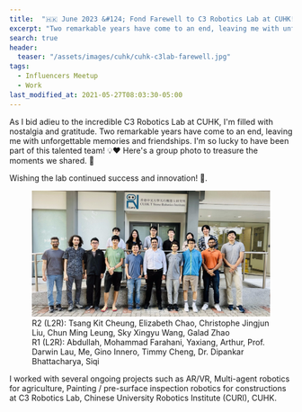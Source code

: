 ```yaml
---
title:  "🇭🇰 June 2023 &#124; Fond Farewell to C3 Robotics Lab at CUHK! 👋"
excerpt: "Two remarkable years have come to an end, leaving me with unforgettable memories and friendships."
search: true
header:
  teaser: "/assets/images/cuhk/cuhk-c3lab-farewell.jpg"
tags: 
  - Influencers Meetup
  - Work
last_modified_at: 2021-05-27T08:03:30-05:00
---
```

As I bid adieu to the incredible C3 Robotics Lab at CUHK, I'm filled with nostalgia and gratitude. Two remarkable years have come to an end, leaving me with unforgettable memories and friendships. I'm so lucky to have been part of this talented team! 💡❤️ Here's a group photo to treasure the moments we shared. 📸 

Wishing the lab continued success and innovation! 🚀.

<figure>
    <a href="#"><img src="/assets/images/cuhk/cuhk-c3lab-farewell.jpg"></a>
    <figcaption>R2 (L2R): Tsang Kit Cheung, Elizabeth Chao, Christophe Jingjun Liu, Chun Ming Leung, Sky Xingyu Wang, Galad Zhao
<br> R1 (L2R): Abdullah, Mohammad Farahani, Yaxiang, Arthur, Prof. Darwin Lau, Me, Gino Innero, Timmy Cheng, Dr. Dipankar Bhattacharya, Siqi</figcaption>
</figure>

I worked with several ongoing projects such as AR/VR, Multi-agent robotics for agriculture, Painting / pre-surface inspection robotics for constructions at C3 Robotics Lab, Chinese University Robotics Institute (CURI), CUHK.

